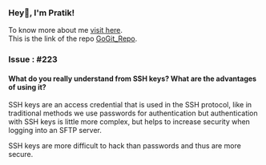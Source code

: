### Hey👋, I'm Pratik! <br>

To know more about me <a href = "https://github.com/prxtikk-18">visit here</a>. <br>
This is the link of the repo <a href = "https://github.com/prxtikk-18/GoGit_Repo.git">GoGit_Repo</a>.

### Issue : #223 <br>

#### What do you really understand from SSH keys? What are the advantages of using it? <br>

SSH keys are an access credential that is used in the SSH protocol, like in traditional methods we use passwords for authentication but authentication with SSH keys is little more complex, but helps to increase security when logging into an SFTP server. <br>

SSH keys are more difficult to hack than passwords and thus are more secure.